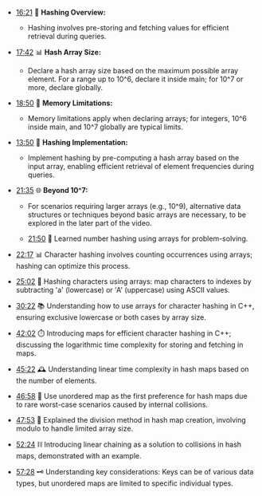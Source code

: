 - [16:21](https://www.youtube.com/watch?v=KEs5UyBJ39g&t=16m21s) 🔄 **Hashing Overview:**
  - Hashing involves pre-storing and fetching values for efficient retrieval during queries.

- [17:42](https://www.youtube.com/watch?v=KEs5UyBJ39g&t=17m42s) 📊 **Hash Array Size:**
  - Declare a hash array size based on the maximum possible array element. For a range up to 10^6, declare it inside main; for 10^7 or more, declare globally.

- [18:50](https://www.youtube.com/watch?v=KEs5UyBJ39g&t=18m50s) 🚫 **Memory Limitations:**
  - Memory limitations apply when declaring arrays; for integers, 10^6 inside main, and 10^7 globally are typical limits.

- [13:50](https://www.youtube.com/watch?v=KEs5UyBJ39g&t=13m50s) 🧠 **Hashing Implementation:**
  - Implement hashing by pre-computing a hash array based on the input array, enabling efficient retrieval of element frequencies during queries.

- [21:35](https://www.youtube.com/watch?v=KEs5UyBJ39g&t=21m35s) 🌐 **Beyond 10^7:**
  - For scenarios requiring larger arrays (e.g., 10^9), alternative data structures or techniques beyond basic arrays are necessary, to be explored in the later part of the video.

  - [21:50](https://youtu.be/KEs5UyBJ39g?t=1310s) 🧠 Learned number hashing using arrays for problem-solving.
- [22:17](https://youtu.be/KEs5UyBJ39g?t=1337s) 📊 Character hashing involves counting occurrences using arrays; hashing can optimize this process.
- [25:02](https://youtu.be/KEs5UyBJ39g?t=1502s) 🔄 Hashing characters using arrays: map characters to indexes by subtracting 'a' (lowercase) or 'A' (uppercase) using ASCII values.
- [30:22](https://youtu.be/KEs5UyBJ39g?t=1822s) 📚 Understanding how to use arrays for character hashing in C++, ensuring exclusive lowercase or both cases by array size.
- [42:02](https://youtu.be/KEs5UyBJ39g?t=2522s) ⏱️ Introducing maps for efficient character hashing in C++; discussing the logarithmic time complexity for storing and fetching in maps.

- [45:22](https://youtu.be/KEs5UyBJ39g?t=2722s) 🕰️ Understanding linear time complexity in hash maps based on the number of elements.
- [46:58](https://youtu.be/KEs5UyBJ39g?t=2818s) 🔄 Use unordered map as the first preference for hash maps due to rare worst-case scenarios caused by internal collisions.
- [47:53](https://youtu.be/KEs5UyBJ39g?t=2873s) 🤔 Explained the division method in hash map creation, involving modulo to handle limited array size.
- [52:24](https://youtu.be/KEs5UyBJ39g?t=3144s) ⛓️ Introducing linear chaining as a solution to collisions in hash maps, demonstrated with an example.
- [57:28](https://youtu.be/KEs5UyBJ39g?t=3448s) 🗝️ Understanding key considerations: Keys can be of various data types, but unordered maps are limited to specific individual types.